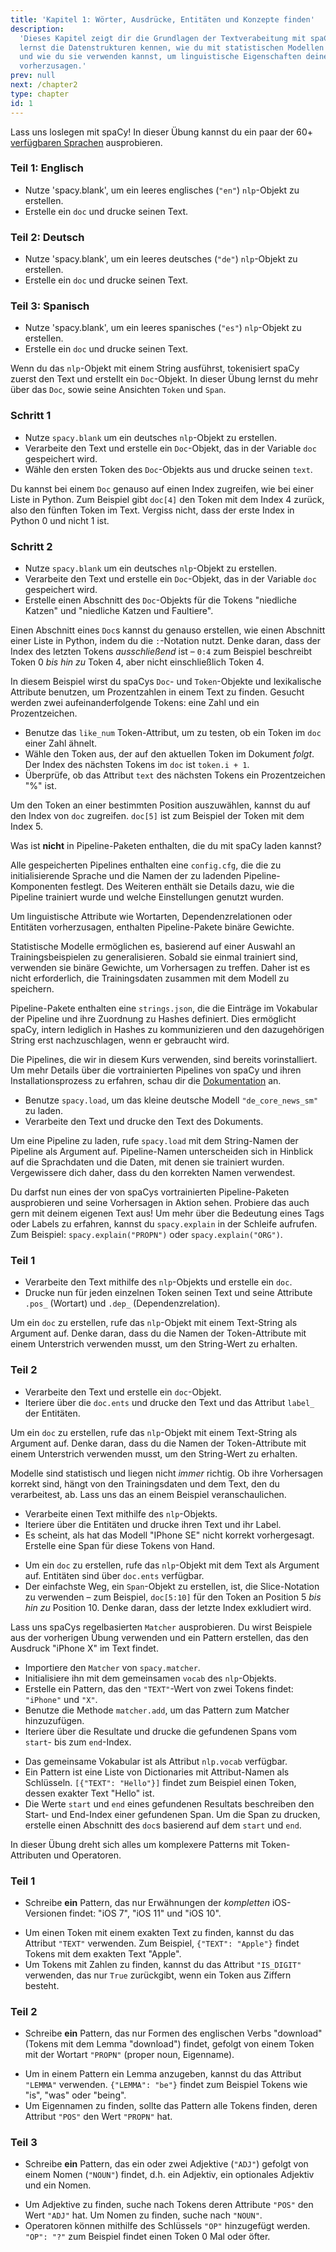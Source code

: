 ```yaml
---
title: 'Kapitel 1: Wörter, Ausdrücke, Entitäten und Konzepte finden'
description:
  'Dieses Kapitel zeigt dir die Grundlagen der Textverabeitung mit spaCy. Du
  lernst die Datenstrukturen kennen, wie du mit statistischen Modellen arbeitest
  und wie du sie verwenden kannst, um linguistische Eigenschaften deines Texts
  vorherzusagen.'
prev: null
next: /chapter2
type: chapter
id: 1
---
```


<exercise id="1" title="Einführung in spaCy" type="slides">

<slides source="chapter1_01_introduction-to-spacy" start="0:18" end="3:035">
</slides>

</exercise>

<exercise id="2" title="Los geht's">

Lass uns loslegen mit spaCy! In dieser Übung kannst du ein paar der 60+
[verfügbaren Sprachen](https://spacy.io/usage/models#languages) ausprobieren.

### Teil 1: Englisch

- Nutze 'spacy.blank', um ein leeres englisches (`"en"`) `nlp`-Objekt zu erstellen.
- Erstelle ein `doc` und drucke seinen Text.

<codeblock id="01_02_02"></codeblock>

### Teil 2: Deutsch

- Nutze 'spacy.blank', um ein leeres deutsches (`"de"`) `nlp`-Objekt zu erstellen.
- Erstelle ein `doc` und drucke seinen Text.

<codeblock id="01_02_01"></codeblock>

### Teil 3: Spanisch

- Nutze 'spacy.blank', um ein leeres spanisches (`"es"`) `nlp`-Objekt zu erstellen.
- Erstelle ein `doc` und drucke seinen Text.

<codeblock id="01_02_03"></codeblock>

</exercise>

<exercise id="3" title="Dokumente, Spans und Tokens">

Wenn du das `nlp`-Objekt mit einem String ausführst, tokenisiert spaCy zuerst
den Text und erstellt ein `Doc`-Objekt. In dieser Übung lernst du mehr über das
`Doc`, sowie seine Ansichten `Token` und `Span`.

### Schritt 1

- Nutze `spacy.blank` um ein deutsches `nlp`-Objekt zu erstellen.
- Verarbeite den Text und erstelle ein `Doc`-Objekt, das in der Variable `doc` 
gespeichert wird.
- Wähle den ersten Token des `Doc`-Objekts aus und drucke seinen `text`.

<codeblock id="01_03_01">

Du kannst bei einem `Doc` genauso auf einen Index zugreifen, wie bei einer Liste
in Python. Zum Beispiel gibt `doc[4]` den Token mit dem Index 4 zurück, also
den fünften Token im Text. Vergiss nicht, dass der erste Index in Python 0 und
nicht 1 ist.

</codeblock>

### Schritt 2

- Nutze `spacy.blank` um ein deutsches `nlp`-Objekt zu erstellen.
- Verarbeite den Text und erstelle ein `Doc`-Objekt, das in der Variable `doc` 
gespeichert wird.
- Erstelle einen Abschnitt des `Doc`-Objekts für die Tokens "niedliche Katzen" und
  "niedliche Katzen und Faultiere".

<codeblock id="01_03_02">

Einen Abschnitt eines `Doc`s kannst du genauso erstellen, wie einen Abschnitt
einer Liste in Python, indem du die `:`-Notation nutzt. Denke daran, dass der Index des
letzten Tokens _ausschließend_ ist – `0:4` zum Beispiel beschreibt Token 0 _bis
hin zu_ Token 4, aber nicht einschließlich Token 4.

</codeblock>

</exercise>

<exercise id="4" title="Lexikalische Attribute">

In diesem Beispiel wirst du spaCys `Doc`- und `Token`-Objekte und lexikalische
Attribute benutzen, um Prozentzahlen in einem Text zu finden. Gesucht werden
zwei aufeinanderfolgende Tokens: eine Zahl und ein Prozentzeichen.

- Benutze das `like_num` Token-Attribut, um zu testen, ob ein Token im `doc`
  einer Zahl ähnelt.
- Wähle den Token aus, der auf den aktuellen Token im Dokument _folgt_. Der
  Index des nächsten Tokens im `doc` ist `token.i + 1`.
- Überprüfe, ob das Attribut `text` des nächsten Tokens ein Prozentzeichen "%"
  ist.

<codeblock id="01_04">

Um den Token an einer bestimmten Position auszuwählen, kannst du auf den Index
von `doc` zugreifen. `doc[5]` ist zum Beispiel der Token mit dem Index 5.

</codeblock>

</exercise>

<exercise id="5" title="Statistische Modelle" type="slides">

<slides source="chapter1_02_statistical-models"  start="3:14" end="7:37">
</slides>

</exercise>

<exercise id="6" title="Pipeline-Pakete" type="choice">

Was ist **nicht** in Pipeline-Paketen enthalten, die du mit spaCy laden kannst?

<choice>
<opt text="Eine config-Datei, die beschreibt wie die Pipeline erstellt werden kann.">

Alle gespeicherten Pipelines enthalten eine `config.cfg`, die die zu initialisierende
Sprache und die Namen der zu ladenden Pipeline-Komponenten festlegt. Des Weiteren enthält
sie Details dazu, wie die Pipeline trainiert wurde und welche Einstellungen genutzt wurden.

</opt>
<opt text="Binäre Gewichte, um statistische Vorhersagen zu treffen.">

Um linguistische Attribute wie Wortarten, Dependenzrelationen oder Entitäten
vorherzusagen, enthalten Pipeline-Pakete binäre Gewichte.

</opt>
<opt correct="true" text="Die annotierten Daten, mit denen das Modell trainiert wurde.">

Statistische Modelle ermöglichen es, basierend auf einer Auswahl an
Trainingsbeispielen zu generalisieren. Sobald sie einmal trainiert sind, verwenden
sie binäre Gewichte, um Vorhersagen zu treffen. Daher ist es nicht erforderlich,
die Trainingsdaten zusammen mit dem Modell zu speichern.

</opt>
<opt text="Strings des Vokabulars der Pipeline und ihre Hashes.">

Pipeline-Pakete enthalten eine `strings.json`, die die Einträge im Vokabular der
Pipeline und ihre Zuordnung zu Hashes definiert. Dies ermöglicht spaCy, intern
lediglich in Hashes zu kommunizieren und den dazugehörigen String erst
nachzuschlagen, wenn er gebraucht wird.

</opt>
</choice>

</exercise>

<exercise id="7" title="Pipelines laden">

Die Pipelines, die wir in diesem Kurs verwenden, sind bereits vorinstalliert. Um
mehr Details über die vortrainierten Pipelines von spaCy und ihren Installationsprozess zu
erfahren, schau dir die [Dokumentation](https://spacy.io/usage/models) an.

- Benutze `spacy.load`, um das kleine deutsche Modell `"de_core_news_sm"` zu
  laden.
- Verarbeite den Text und drucke den Text des Dokuments.

<codeblock id="01_07">

Um eine Pipeline zu laden, rufe `spacy.load` mit dem String-Namen der Pipeline als
Argument auf. Pipeline-Namen unterscheiden sich in Hinblick auf die Sprachdaten
und die Daten, mit denen sie trainiert wurden. Vergewissere dich daher, dass du
den korrekten Namen verwendest.

</codeblock>

</exercise>

<exercise id="8" title="Linguistische Attribute vorhersagen">

Du darfst nun eines der von spaCys vortrainierten Pipeline-Paketen ausprobieren und
seine Vorhersagen in Aktion sehen. Probiere das auch gern mit deinem eigenen Text
aus! Um mehr über die Bedeutung eines Tags oder Labels zu erfahren, kannst du
`spacy.explain` in der Schleife aufrufen. Zum Beispiel: `spacy.explain("PROPN")`
oder `spacy.explain("ORG")`.

### Teil 1

- Verarbeite den Text mithilfe des `nlp`-Objekts und erstelle ein `doc`.
- Drucke nun für jeden einzelnen Token seinen Text und seine Attribute `.pos_` 
(Wortart) und `.dep_` (Dependenzrelation).

<codeblock id="01_08_01">

Um ein `doc` zu erstellen, rufe das `nlp`-Objekt mit einem Text-String als
Argument auf. Denke daran, dass du die Namen der Token-Attribute mit einem
Unterstrich verwenden musst, um den String-Wert zu erhalten.

</codeblock>

### Teil 2

- Verarbeite den Text und erstelle ein `doc`-Objekt.
- Iteriere über die `doc.ents` und drucke den Text und das Attribut `label_` der
  Entitäten.

<codeblock id="01_08_02">

Um ein `doc` zu erstellen, rufe das `nlp`-Objekt mit einem Text-String als
Argument auf. Denke daran, dass du die Namen der Token-Attribute mit einem
Unterstrich verwenden musst, um den String-Wert zu erhalten.

</codeblock>

</exercise>

<exercise id="9" title="Entitäten im Kontext vorhersagen">

Modelle sind statistisch und liegen nicht _immer_ richtig. Ob ihre Vorhersagen
korrekt sind, hängt von den Trainingsdaten und dem Text, den du verarbeitest,
ab. Lass uns das an einem Beispiel veranschaulichen.

- Verarbeite einen Text mithilfe des `nlp`-Objekts.
- Iteriere über die Entitäten und drucke ihren Text und ihr Label.
- Es scheint, als hat das Modell "IPhone SE" nicht korrekt vorhergesagt.
  Erstelle eine Span für diese Tokens von Hand.

<codeblock id="01_09">

- Um ein `doc` zu erstellen, rufe das `nlp`-Objekt mit dem Text als Argument
  auf. Entitäten sind über `doc.ents` verfügbar.
- Der einfachste Weg, ein `Span`-Objekt zu erstellen, ist, die Slice-Notation zu
  verwenden – zum Beispiel, `doc[5:10]` für den Token an Position 5 _bis hin zu_
  Position 10. Denke daran, dass der letzte Index exkludiert wird.

</codeblock>

</exercise>

<exercise id="10" title="Regelbasiertes Matching" type="slides">

<slides source="chapter1_03_rule-based-matching" start="7:475" end="11:35">
</slides>

</exercise>

<exercise id="11" title="Verwendung des Matchers">

Lass uns spaCys regelbasierten `Matcher` ausprobieren. Du wirst Beispiele aus
der vorherigen Übung verwenden und ein Pattern erstellen, das den Ausdruck
"iPhone X" im Text findet.

- Importiere den `Matcher` von `spacy.matcher`.
- Initialisiere ihn mit dem gemeinsamen `vocab` des `nlp`-Objekts.
- Erstelle ein Pattern, das den `"TEXT"`-Wert von zwei Tokens findet: `"iPhone"`
  und `"X"`.
- Benutze die Methode `matcher.add`, um das Pattern zum Matcher hinzuzufügen.
- Iteriere über die Resultate und drucke die gefundenen Spans vom `start`- 
  bis zum `end`-Index.

<codeblock id="01_11">

- Das gemeinsame Vokabular ist als Attribut `nlp.vocab` verfügbar.
- Ein Pattern ist eine Liste von Dictionaries mit Attribut-Namen als Schlüsseln.
  `[{"TEXT": "Hello"}]` findet zum Beispiel einen Token, dessen exakter Text
  "Hello" ist.
- Die Werte `start` und `end` eines gefundenen Resultats beschreiben den Start-
  und End-Index einer gefundenen Span. Um die Span zu drucken, erstelle einen
  Abschnitt des `doc`s basierend auf dem `start` und `end`.

</codeblock>

</exercise>

<exercise id="12" title="Patterns schreiben">

In dieser Übung dreht sich alles um komplexere Patterns mit Token-Attributen und
Operatoren.

### Teil 1

- Schreibe **ein** Pattern, das nur Erwähnungen der _kompletten_ iOS-Versionen
  findet: "iOS 7", "iOS 11" und "iOS 10".

<codeblock id="01_12_01">

- Um einen Token mit einem exakten Text zu finden, kannst du das Attribut
  `"TEXT"` verwenden. Zum Beispiel, `{"TEXT": "Apple"}` findet Tokens mit dem
  exakten Text "Apple".
- Um Tokens mit Zahlen zu finden, kannst du das Attribut `"IS_DIGIT"` verwenden,
  das nur `True` zurückgibt, wenn ein Token aus Ziffern besteht.

</codeblock>

### Teil 2

- Schreibe **ein** Pattern, das nur Formen des englischen Verbs "download"
  (Tokens mit dem Lemma "download") findet, gefolgt von einem Token mit der
  Wortart `"PROPN"` (proper noun, Eigenname).

<codeblock id="01_12_02">

- Um in einem Pattern ein Lemma anzugeben, kannst du das Attribut `"LEMMA"`
  verwenden. `{"LEMMA": "be"}` findet zum Beispiel Tokens wie "is", "was" oder
  "being".
- Um Eigennamen zu finden, sollte das Pattern alle Tokens finden, deren Attribut
  `"POS"` den Wert `"PROPN"` hat.

</codeblock>

### Teil 3

- Schreibe **ein** Pattern, das ein oder zwei Adjektive (`"ADJ"`) gefolgt von
  einem Nomen (`"NOUN"`) findet, d.h. ein Adjektiv, ein optionales Adjektiv und
  ein Nomen.

<codeblock id="01_12_03">

- Um Adjektive zu finden, suche nach Tokens deren Attribute `"POS"` den Wert
  `"ADJ"` hat. Um Nomen zu finden, suche nach `"NOUN"`.
- Operatoren können mithilfe des Schlüssels `"OP"` hinzugefügt werden.
  `"OP": "?"` zum Beispiel findet einen Token 0 Mal oder öfter.

</codeblock>

</exercise>
